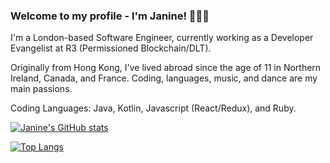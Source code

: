 ### Welcome to my profile - I'm Janine! 👩🏻‍💻

I'm a London-based Software Engineer, currently working as a Developer Evangelist at R3 (Permissioned Blockchain/DLT). 

Originally from Hong Kong, I've lived abroad since the age of 11 in Northern Ireland, Canada, and France. 
Coding, languages, music, and dance are my main passions.

Coding Languages: Java, Kotlin, Javascript (React/Redux), and Ruby. 



[![Janine's GitHub stats](https://github-readme-stats.vercel.app/api?username=ja9-look&count_private=true&show_icons=true&theme=omni)](https://github.com/ja9-look/github-readme-stats)

[![Top Langs](https://github-readme-stats.vercel.app/api/top-langs/?username=ja9-look&layout=compact&count_private=true&theme=omni)](https://github.com/ja9-look/github-readme-stats)


<!--
**ja9-look/ja9-look** is a ✨ _special_ ✨ repository because its `README.md` (this file) appears on your GitHub profile.

Here are some ideas to get you started:

- 🔭 I’m currently working on ...
- 🌱 I’m currently learning ...
- 👯 I’m looking to collaborate on ...
- 🤔 I’m looking for help with ...
- 💬 Ask me about ...
- 📫 How to reach me: ...
- 😄 Pronouns: ...
- ⚡ Fun fact: ...
-->
